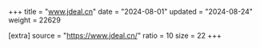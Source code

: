 +++
title = "www.jdeal.cn"
date = "2024-08-01"
updated = "2024-08-24"
weight = 22629

[extra]
source = "https://www.jdeal.cn/"
ratio = 10
size = 22
+++
